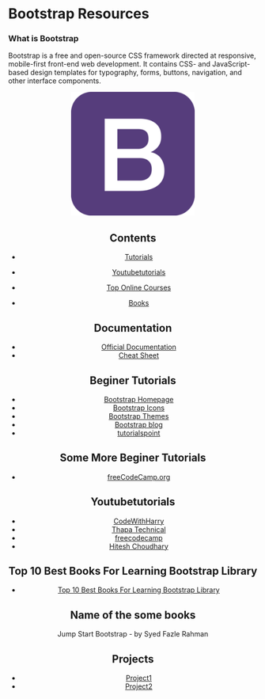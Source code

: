 # Bootstrap Resources
### What is Bootstrap
Bootstrap is a free and open-source CSS framework directed at responsive, mobile-first front-end web development. It contains CSS- and JavaScript-based design templates for typography, forms, buttons, navigation, and other interface components. 

<div align="center">
	<code><img height="250" src="https://raw.githubusercontent.com/github/explore/80688e429a7d4ef2fca1e82350fe8e3517d3494d/topics/bootstrap/bootstrap.png"></code>
</div>
<div align="center">

## Contents

- [Tutorials](#beginer-tutorials)<br/> 

- [ Youtubetutorials](#beginer-tutorials)<br/> 

- [Top  Online Courses](#beginer-tutorials)<br/> 

- [Books](#beginer-tutorials)<br/> 

## Documentation
- [Official Documentation](https://getbootstrap.com/docs/4.5/getting-started/introduction/)
- [Cheat Sheet](https://hackerthemes.com/bootstrap-cheatsheet/)
## Beginer Tutorials
- [Bootstrap Homepage ](https://getbootstrap.com/)
- [Bootstrap Icons ](https://icons.getbootstrap.com/)
- [Bootstrap Themes  ](https://themes.getbootstrap.com/)
- [Bootstrap blog  ](https://blog.getbootstrap.com/)
- [tutorialspoint ](https://www.tutorialspoint.com/bootstrap/index.htm)

## Some More Beginer Tutorials
- [freeCodeCamp.org ](https://www.freecodecamp.org/news/tag/bootstrap-4/)

## Youtubetutorials
-  [CodeWithHarry](https://www.youtube.com/watch?v=vpAJ0s5S2t0&t=1464s)
-  [Thapa Technical](https://www.youtube.com/watch?v=Qb8DLdSYBAo) 
-  [freecodecamp](https://www.youtube.com/watch?v=RyTRgQ7k6QE) 
-  [Hitesh Choudhary](https://www.youtube.com/watch?v=hpM-hj2SV1Q)

## Top 10 Best Books For Learning Bootstrap Library
-  [ Top 10 Best Books For Learning  Bootstrap Library](https://whatpixel.com/top-10-bootstrap-books/)

## Name of the some books
Jump Start Bootstrap - by Syed Fazle Rahman

## Projects
-  [Project1](https://www.youtube.com/watch?v=o5vKJmqXO_g) 
-  [Project2](https://www.youtube.com/watch?v=Qb8DLdSYBAo&t=2s) 



